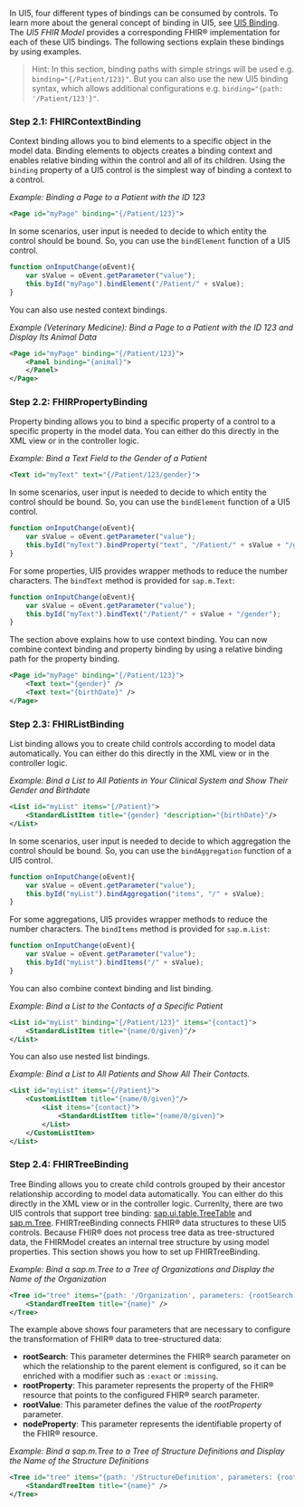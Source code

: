 In UI5, four different types of bindings can be consumed by controls. To learn more about the general concept of binding in UI5, see [UI5 Binding](https://openui5.hana.ondemand.com/#/topic/e5310932a71f42daa41f3a6143efca9c). The *UI5 FHIR Model* provides a corresponding FHIR® implementation for each of these UI5 bindings. The following sections explain these bindings by using examples. 
> Hint: In this section, binding paths with simple strings will be used e.g. `binding="{/Patient/123}"`. But you can also use the new UI5 binding syntax, which allows additional configurations e.g. `binding="{path: '/Patient/123'}"`.

### Step 2.1: FHIRContextBinding
Context binding allows you to bind elements to a specific object in the model data. Binding elements to objects creates a binding context and enables relative binding within the control and all of its children. Using the `binding` property of a UI5 control is the simplest way of binding a context to a control.

*Example: Binding a Page to a Patient with the ID 123* 
```xml
<Page id="myPage" binding="{/Patient/123}">
```
In some scenarios, user input is needed to decide to which entity the control should be bound. So, you can use the `bindElement` function of a UI5 control.
```javascript
function onInputChange(oEvent){
	var sValue = oEvent.getParameter("value");
	this.byId("myPage").bindElement("/Patient/" + sValue);
}
```
You can also use nested context bindings.

*Example (Veterinary Medicine): Bind a Page to a Patient with the ID 123 and Display Its Animal Data*
```xml
<Page id="myPage" binding="{/Patient/123}">
	<Panel binding="{animal}">
	</Panel>
</Page>
```

### Step 2.2: FHIRPropertyBinding
Property binding allows you to bind a specific property of a control to a specific property in the model data. You can either do this directly in the XML view or in the controller logic.

*Example: Bind a Text Field to the Gender of a Patient*
```xml
<Text id="myText" text="{/Patient/123/gender}">
```
In some scenarios, user input is needed to decide to which entity the control should be bound. So, you can use the `bindElement` function of a UI5 control.
```javascript
function onInputChange(oEvent){
	var sValue = oEvent.getParameter("value");
	this.byId("myText").bindProperty("text", "/Patient/" + sValue + "/gender");
}
```
For some properties, UI5 provides wrapper methods to reduce the number characters. The `bindText` method is provided for `sap.m.Text`:
```javascript
function onInputChange(oEvent){
	var sValue = oEvent.getParameter("value");
	this.byId("myText").bindText("/Patient/" + sValue + "/gender");
}
```

The section above explains how to use context binding. You can now combine context binding and property binding by using a relative binding path for the property binding.
```xml
<Page id="myPage" binding="{/Patient/123}">
	<Text text="{gender}" />
	<Text text="{birthDate}" />
</Page>
```
### Step 2.3: FHIRListBinding
List binding allows you to create child controls according to model data automatically. You can either do this directly in the XML view or in the controller logic.

*Example: Bind a List to All Patients in Your Clinical System and Show Their Gender and Birthdate*
```xml
<List id="myList" items="{/Patient}">
	<StandardListItem title="{gender} "description="{birthDate}"/> 
</List>
```
In some scenarios, user input is needed to decide to which aggregation the control should be bound. So, you can use the `bindAggregation` function of a UI5 control.
```javascript
function onInputChange(oEvent){
	var sValue = oEvent.getParameter("value");
	this.byId("myList").bindAggregation("items", "/" + sValue);
}
```
For some aggregations, UI5 provides wrapper methods to reduce the number characters. The `bindItems` method is provided for `sap.m.List`:
```javascript
function onInputChange(oEvent){
	var sValue = oEvent.getParameter("value");
	this.byId("myList").bindItems("/" + sValue);
}
```
You can also combine context binding and list binding. 

*Example: Bind a List to the Contacts of a Specific Patient*
```xml
<List id="myList" binding="{/Patient/123}" items="{contact}">
	<StandardListItem title="{name/0/given}"/>
</List>
```

You can also use nested list bindings.

*Example: Bind a List to All Patients and Show All Their Contacts.*
```xml
<List id="myList" items="{/Patient}">
	<CustomListItem title="{name/0/given}"/>
		<List items="{contact}">
			<StandardListItem title="{name/0/given}">
		</List>
	</CustomListItem>
</List>
```

### Step 2.4: FHIRTreeBinding
Tree Binding allows you to create child controls grouped by their ancestor relationship according to model data automatically. You can either do this directly in the XML view or in the controller logic. Currenlty, there are two UI5 controls that support tree binding: [sap.ui.table.TreeTable](https://openui5.hana.ondemand.com/#/api/sap.ui.table.TreeTable) and [sap.m.Tree](https://openui5.hana.ondemand.com/#/api/sap.m.Tree). FHIRTreeBinding connects FHIR® data structures to these UI5 controls. Because FHIR® does not process tree data as tree-structured data, the FHIRModel creates an internal tree structure by using model properties. This section shows you how to set up FHIRTreeBinding.

*Example: Bind a sap.m.Tree to a Tree of Organizations and Display the Name of the Organization* 
```xml
<Tree id="tree" items="{path: '/Organization', parameters: {rootSearch: 'partOf', rootProperty: 'id', rootValue: '1001', nodeProperty: 'id'}}">
	<StandardTreeItem title="{name}" />
</Tree>
```
The example above shows four parameters that are necessary to configure the transformation of FHIR® data to tree-structured data:
* **rootSearch**: This parameter determines the FHIR® search parameter on which the relationship to the parent element is configured, so it can be enriched with a modifier such as `:exact` or `:missing`.  
* **rootProperty**: This parameter represents the property of the FHIR® resource that points to the configured FHIR® search parameter.
* **rootValue**: This parameter defines the value of the *rootProperty* parameter.
* **nodeProperty**: This parameter represents the identifiable property of the FHIR® resource.

*Example: Bind a sap.m.Tree to a Tree of Structure Definitions and Display the Name of the Structure Definitions*
```xml
<Tree id="tree" items="{path: '/StructureDefinition', parameters: {rootSearch: 'base', rootProperty: 'baseDefinition', rootValue: 'http://hl7.org/fhir/StructureDefinition/DomainResource', nodeProperty: 'url'}}">
	<StandardTreeItem title="{name}" />
</Tree>
```
